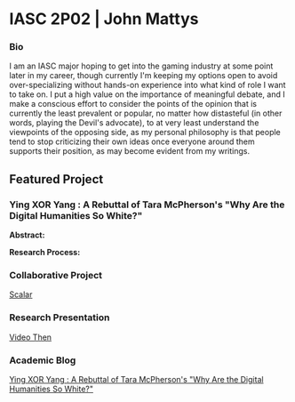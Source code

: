 # IASC 2P02 | John Mattys

### Bio

I am an IASC major hoping to get into the gaming industry at some point later in my career, though currently I'm keeping my options open to avoid over-specializing without hands-on experience into what kind of role I want to take on. I put a high value on the importance of meaningful debate, and I make a conscious effort to consider the points of the opinion that is currently the least prevalent or popular, no matter how distasteful (in other words, playing the Devil's advocate), to at very least understand the viewpoints of the opposing side, as my personal philosophy is that people tend to stop criticizing their own ideas once everyone around them supports their position, as may become evident from my writings.

## Featured Project
### Ying XOR Yang : A Rebuttal of Tara McPherson's "Why Are the Digital Humanities So White?"

**Abstract:**

**Research Process:**

### Collaborative Project

[Scalar](scalar.md)

### Research Presentation

[Video Then](reveal/index.html)

### Academic Blog 

[Ying XOR Yang : A Rebuttal of Tara McPherson's "Why Are the Digital Humanities So White?"](blog.md)
